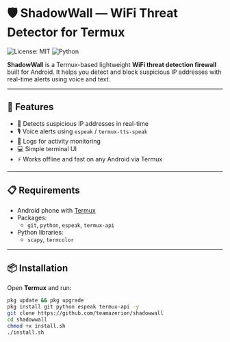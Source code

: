 # 🛡️ ShadowWall — WiFi Threat Detector for Termux

![License: MIT](https://img.shields.io/badge/License-MIT-blue.svg)
![Python](https://img.shields.io/badge/Python-3.x-green.svg)

**ShadowWall** is a Termux-based lightweight **WiFi threat detection firewall** built for Android. It helps you detect and block suspicious IP addresses with real-time alerts using voice and text.

---

## 🚀 Features

- 🧠 Detects suspicious IP addresses in real-time
- 🎙️ Voice alerts using `espeak` / `termux-tts-speak`
- 📄 Logs for activity monitoring
- 💻 Simple terminal UI
- ⚡ Works offline and fast on any Android via Termux

---

## 📋 Requirements

- Android phone with [Termux](https://f-droid.org/en/packages/com.termux/)
- Packages:
  - `git`, `python`, `espeak`, `termux-api`
- Python libraries:
  - `scapy`, `termcolor`

---

## 📦 Installation

Open **Termux** and run:

```bash
pkg update && pkg upgrade
pkg install git python espeak termux-api -y
git clone https://github.com/teamazerion/shadowwall
cd shadowwall
chmod +x install.sh
./install.sh
